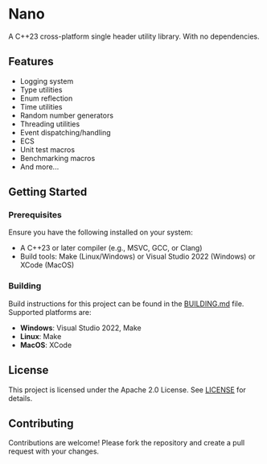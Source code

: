 # Nano

A C++23 cross-platform single header utility library. With no dependencies.

## Features

- Logging system
- Type utilities
- Enum reflection
- Time utilities
- Random number generators
- Threading utilities
- Event dispatching/handling
- ECS
- Unit test macros
- Benchmarking macros
- And more...

## Getting Started

### Prerequisites

Ensure you have the following installed on your system:
- A C++23 or later compiler (e.g., MSVC, GCC, or Clang)
- Build tools: Make (Linux/Windows) or Visual Studio 2022 (Windows) or XCode (MacOS)

### Building

Build instructions for this project can be found in the [BUILDING.md](BUILDING.md) file. Supported platforms are:
- **Windows**: Visual Studio 2022, Make
- **Linux**: Make
- **MacOS**: XCode

## License

This project is licensed under the Apache 2.0 License. See [LICENSE](LICENSE.txt) for details.

## Contributing

Contributions are welcome! Please fork the repository and create a pull request with your changes.